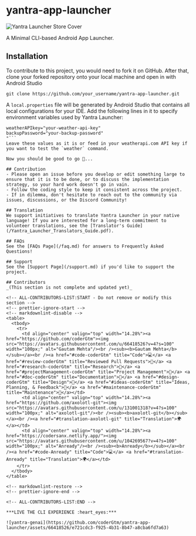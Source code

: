 # yantra-app-launcher

![Yantra Launcher Store Cover](https://github.com/coderGtm/yantra-app-launcher/assets/66418526/1e998174-5481-4b5d-96bb-3ebc7e4d857e)

A Minimal CLI-based Android App Launcher.

## Installation
To contribute to this project, you would need to fork it on GitHub. After that, clone your forked repository onto your local machine and open in with Android Studio
```
git clone https://github.com/your_username/yantra-app-launcher.git
```

A `local.properties` file will be generated by Android Studio that contains all local configurations for your IDE. Add the following lines in it to specify environment variables used by Yantra Launcher:
```
weatherAPIkey="your-weather-api-key"
backupPassword="your-backup-password"
"```
Leave these values as it is or feed in your weatherapi.com API key if you want to test the `weather` command.

Now you should be good to go 🚀...

## Contribution
- Please open an issue before you develop or edit something large to ensure that it is to be done, or to discuss the implementation strategy, so your hard work doesn't go in vain.
- Follow the coding style to keep it consistent across the project.
- If in dilemma, don't hesitate to reach out to the community via issues, discussions, or the Discord Community!

## Translation
We support initiatives to translate Yantra Launcher in your native language! If you are interested for a long-term commitment to volunteer translations, see the [Translator's Guide](/Yantra_Launcher_Translators_Guide.pdf).

## FAQs
See the [FAQs Page](/faq.md) for answers to Frequently Asked Questions!

## Support
See the [Support Page](/support.md) if you'd like to support the project.

## Contributors
_(This section is not complete and updated yet)_

<!-- ALL-CONTRIBUTORS-LIST:START - Do not remove or modify this section -->
<!-- prettier-ignore-start -->
<!-- markdownlint-disable -->
<table>
  <tbody>
    <tr>
      <td align="center" valign="top" width="14.28%"><a href="https://github.com/coderGtm"><img src="https://avatars.githubusercontent.com/u/66418526?v=4?s=100" width="100px;" alt="Gautam Mehta"/><br /><sub><b>Gautam Mehta</b></sub></a><br /><a href="#code-coderGtm" title="Code">💻</a> <a href="#review-coderGtm" title="Reviewed Pull Requests">👀</a> <a href="#research-coderGtm" title="Research">🔬</a> <a href="#projectManagement-coderGtm" title="Project Management">📆</a> <a href="#doc-coderGtm" title="Documentation">📖</a> <a href="#design-coderGtm" title="Design">🎨</a> <a href="#ideas-coderGtm" title="Ideas, Planning, & Feedback">🤔</a> <a href="#maintenance-coderGtm" title="Maintenance">🚧</a></td>
      <td align="center" valign="top" width="14.28%"><a href="https://github.com/axolotl-git"><img src="https://avatars.githubusercontent.com/u/131001318?v=4?s=100" width="100px;" alt="axolotl-git"/><br /><sub><b>axolotl-git</b></sub></a><br /><a href="#translation-axolotl-git" title="Translation">🌍</a></td>
      <td align="center" valign="top" width="14.28%"><a href="https://codersanx.netlify.app/"><img src="https://avatars.githubusercontent.com/u/104269567?v=4?s=100" width="100px;" alt="Anready"/><br /><sub><b>Anready</b></sub></a><br /><a href="#code-Anready" title="Code">💻</a> <a href="#translation-Anready" title="Translation">🌍</a></td>
    </tr>
  </tbody>
</table>

<!-- markdownlint-restore -->
<!-- prettier-ignore-end -->

<!-- ALL-CONTRIBUTORS-LIST:END -->

***LIVE THE CLI EXPERIENCE :heart_eyes:***

![yantra-genai](https://github.com/coderGtm/yantra-app-launcher/assets/66418526/e721cdc3-f925-4b31-8b47-a8cba6fd7a63)
